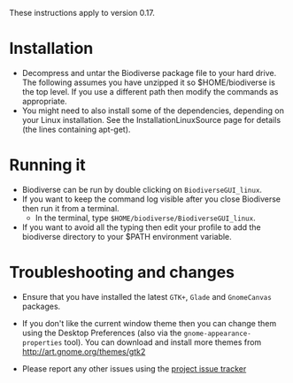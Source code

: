 These instructions apply to version 0.17.

# Installation #

  * Decompress and untar the Biodiverse package file to your hard drive.  The following assumes you have unzipped it so $HOME/biodiverse is the top level.  If you use a different path then modify the commands as appropriate.
  * You might need to also install some of the dependencies, depending on your Linux installation.  See the InstallationLinuxSource page for details (the lines containing apt-get).

# Running it #

  * Biodiverse can be run by double clicking on `BiodiverseGUI_linux`.
  * If you want to keep the command log visible after you close Biodiverse then run it from a terminal.
    * In the terminal, type `$HOME/biodiverse/BiodiverseGUI_linux`.
  * If you want to avoid all the typing then edit your profile to add the biodiverse directory to your $PATH environment variable.

# Troubleshooting and changes #

  * Ensure that you have installed the latest `GTK+`, `Glade` and `GnomeCanvas` packages.

  * If you don't like the current window theme then you can change them using the Desktop Preferences (also via the `gnome-appearance-properties` tool).  You can download and install more themes from http://art.gnome.org/themes/gtk2

  * Please report any other issues using the [project issue tracker](https://github.com/shawnlaffan/biodiverse/issues/)